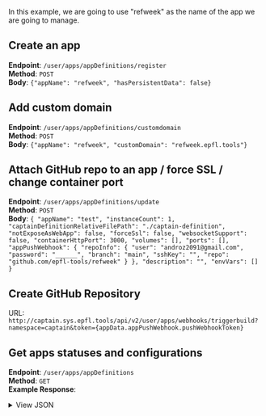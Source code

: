 In this example, we are going to use "refweek" as the name of the app we are going to manage.

## Create an app

**Endpoint**: `/user/apps/appDefinitions/register`  
**Method**: `POST`  
**Body**: `{"appName": "refweek", "hasPersistentData": false}`

## Add custom domain

**Endpoint**: `/user/apps/appDefinitions/customdomain`  
**Method**: `POST`  
**Body**: `{"appName": "refweek", "customDomain": "refweek.epfl.tools"}`

## Attach GitHub repo to an app / force SSL / change container port

**Endpoint**: `/user/apps/appDefinitions/update`  
**Method**: `POST`  
**Body**: `{
  "appName": "test",
  "instanceCount": 1,
  "captainDefinitionRelativeFilePath": "./captain-definition",
  "notExposeAsWebApp": false,
  "forceSsl": false,
  "websocketSupport": false,
  "containerHttpPort": 3000,
  "volumes": [],
  "ports": [],
  "appPushWebhook": {
    "repoInfo": {
      "user": "androz2091@gmail.com",
      "password": "______",
      "branch": "main",
      "sshKey": "",
      "repo": "github.com/epfl-tools/refweek"
    }
  },
  "description": "",
  "envVars": []
}`

## Create GitHub Repository

URL: `http://captain.sys.epfl.tools/api/v2/user/apps/webhooks/triggerbuild?namespace=captain&token={appData.appPushWebhook.pushWebhookToken}`

## Get apps statuses and configurations

**Endpoint**: `/user/apps/appDefinitions`  
**Method**: `GET`  
**Example Response**:
<details>
  <summary>View JSON</summary>

  ```json
  {
    "status": "number",
    "description": "string",
    "data": {
        "appDefinitions": [
            {
                "hasPersistentData": "boolean",
                "description": "string",
                "instanceCount": "number",
                "captainDefinitionRelativeFilePath": "string",
                "networks": [
                    "string"
                ],
                "envVars": [
                    {
                        "key": "string",
                        "value": "string"
                    }
                ],
                "volumes": [
                    {
                        "containerPath": "string",
                        "volumeName": "string"
                    }
                ],
                "ports": [
                    "object"
                ],
                "versions": [
                    {
                        "version": "number",
                        "timeStamp": "string",
                        "deployedImageName": "string",
                        "gitHash": "string"
                    }
                ],
                "deployedVersion": "number",
                "notExposeAsWebApp": "boolean",
                "customDomain": [
                    {
                        "publicDomain": "string",
                        "hasSsl": "boolean"
                    }
                ],
                "hasDefaultSubDomainSsl": "boolean",
                "forceSsl": "boolean",
                "websocketSupport": "boolean",
                "containerHttpPort": "number",
                "preDeployFunction": "string",
                "serviceUpdateOverride": "string",
                "appDeployTokenConfig": {
                    "enabled": "boolean"
                },
                "appPushWebhook": {
                    "tokenVersion": "string",
                    "pushWebhookToken": "string",
                    "repoInfo": {
                        "repo": "string",
                        "user": "string",
                        "password": "string",
                        "sshKey": "string",
                        "branch": "string"
                    }
                },
                "appName": "string",
                "isAppBuilding": "boolean"
            }
        ],
        "rootDomain": "string",
        "defaultNginxConfig": "string"
      }
  }
  ```
</details>
